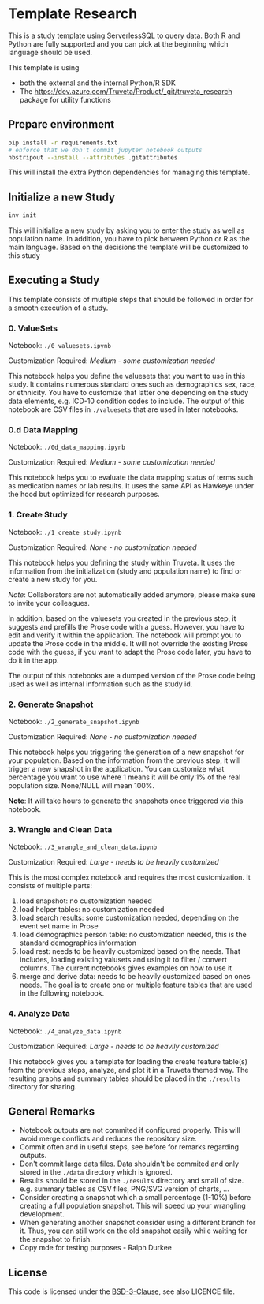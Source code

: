 Template Research
=================

This is a study template using ServerlessSQL to query data.
Both R and Python are fully supported and you can pick at the beginning which language should be used.

This template is using
 * both the external and the internal Python/R SDK
 * The https://dev.azure.com/Truveta/Product/_git/truveta_research package for utility functions


Prepare environment
-------------------

```sh
pip install -r requirements.txt
# enforce that we don't commit jupyter notebook outputs
nbstripout --install --attributes .gitattributes
```

This will install the extra Python dependencies for managing this template.


Initialize a new Study
----------------------

```sh
inv init
```

This will initialize a new study by asking you to enter the study as well as population name.
In addition, you have to pick between Python or R as the main language.
Based on the decisions the template will be customized to this study


Executing a Study
-----------------

This template consists of multiple steps that should be followed in order for a smooth execution of a study.

### 0. ValueSets

Notebook: `./0_valuesets.ipynb`

Customization Required: *Medium - some customization needed*

This notebook helps you define the valuesets that you want to use in this study.
It contains numerous standard ones such as demographics sex, race, or ethnicity.
You have to customize that latter one depending on the study data elements, e.g. ICD-10 condition codes to include.
The output of this notebook are CSV files in `./valuesets` that are used in later notebooks.

### 0.d Data Mapping

Notebook: `./0d_data_mapping.ipynb`

Customization Required: *Medium - some customization needed*

This notebook helps you to evaluate the data mapping status of terms such as medication names or lab results.
It uses the same API as Hawkeye under the hood but optimized for research purposes.

### 1. Create Study

Notebook: `./1_create_study.ipynb`

Customization Required: *None - no customization needed*

This notebook helps you defining the study within Truveta.
It uses the information from the initialization (study and population name) to find or create a new study for you.

*Note*: Collaborators are not automatically added anymore, please make sure to invite your colleagues.

In addition, based on the valuesets you created in the previous step, it suggests and prefills the Prose code with a guess.
However, you have to edit and verify it within the application.
The notebook will prompt you to update the Prose code in the middle.
It will not override the existing Prose code with the guess, if you want to adapt the Prose code later, you have to do it in the app.

The output of this notebooks are a dumped version of the Prose code being used as well as internal information such as the study id.

### 2. Generate Snapshot

Notebook: `./2_generate_snapshot.ipynb`

Customization Required: *None - no customization needed*

This notebook helps you triggering the generation of a new snapshot for your population.
Based on the information from the previous step, it will trigger a new snapshot in the application.
You can customize what percentage you want to use where 1 means it will be only 1% of the real population size. None/NULL will mean 100%.

**Note**: It will take hours to generate the snapshots once triggered via this notebook.

### 3. Wrangle and Clean Data

Notebook: `./3_wrangle_and_clean_data.ipynb`

Customization Required: *Large - needs to be heavily customized*

This is the most complex notebook and requires the most customization. It consists of multiple parts:

1. load snapshot: no customization needed
1. load helper tables: no customization needed
1. load search results: some customization needed, depending on the event set name in Prose
1. load demographics person table: no customization needed, this is the standard demographics information
1. load rest: needs to be heavily customized based on the needs. That includes, loading existing valusets and using it to filter / convert columns. The current notebooks gives examples on how to use it
1. merge and derive data: needs to be heavily customized based on ones needs. The goal is to create one or multiple feature tables that are used in the following notebook.


### 4. Analyze Data

Notebook: `./4_analyze_data.ipynb`

Customization Required: *Large - needs to be heavily customized*

This notebook gives you a template for loading the create feature table(s) from the previous steps, analyze, and plot it in a Truveta themed way.
The resulting graphs and summary tables should be placed in the `./results` directory for sharing.


General Remarks
---------------

* Notebook outputs are not commited if configured properly. This will avoid merge conflicts and reduces the repository size.
* Commit often and in useful steps, see before for remarks regarding outputs.
* Don't commit large data files. Data shouldn't be commited and only stored in the `./data` directory which is ignored.
* Results should be stored in the `./results` directory and small of size. e.g. summary tables as CSV files, PNG/SVG version of charts, ...
* Consider creating a snapshot which a small percentage (1-10%) before creating a full population snapshot. This will speed up your wrangling development.
* When generating another snapshot consider using a different branch for it. Thus, you can still work on the old snapshot easily while waiting for the snapshot to finish.
* Copy mde for testing purposes - Ralph Durkee

License
-------

This code is licensed under the [BSD-3-Clause](https://opensource.org/licenses/BSD-3-Clause), see also LICENCE file.
